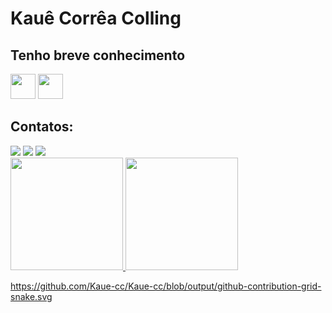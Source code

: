 # Kauê Corrêa Colling

## Tenho breve conhecimento

<img loading="lazy" src="https://cdn.jsdelivr.net/gh/devicons/devicon/icons/java/java-original.svg" width="40" height="40"/> <img loading="lazy" src="https://cdn.jsdelivr.net/gh/devicons/devicon/icons/linux/linux-original.svg" width="40" height="40"/>


## Contatos:

<div>
<a href="https://instagram.com/seu-usuário-instagram-aqui" target="_blank"><img loading="lazy" src="https://img.shields.io/badge/-Instagram-%23E4405F?style=for-the-badge&logo=instagram&logoColor=white" target="_blank"></a>
<a href = "mailto:kauecoficial@gmail.com"><img loading="lazy" src="https://img.shields.io/badge/Gmail-D14836?style=for-the-badge&logo=gmail&logoColor=white" target="_blank"></a>
<a href="https://www.linkedin.com/in/kau%C3%AA-corr%C3%AAa-colling-7a31ba291/" target="_blank"><img loading="lazy" src="https://img.shields.io/badge/-LinkedIn-%230077B5?style=for-the-badge&logo=linkedin&logoColor=white" target="_blank"></a>   
</div>

<div>
<a href="https://github.com/Kaue-cc">
<img loading="lazy" height="180em" src="https://github-readme-stats.vercel.app/api/top-langs/?username=Kaue-cc&layout=compact&langs_count=7&theme=dracula"/>
<img loading="lazy" height="180em" src="https://github-readme-stats.vercel.app/api?username=Kaue-cc&show_icons=true&theme=dracula&include_all_commits=true&count_private=true"/>
</div>

https://github.com/Kaue-cc/Kaue-cc/blob/output/github-contribution-grid-snake.svg
